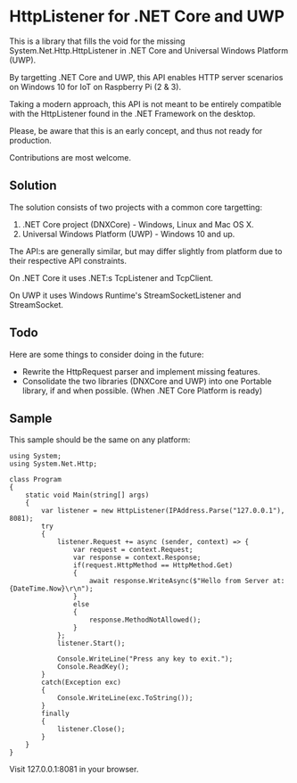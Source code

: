 ﻿# HttpListener for .NET Core and UWP

This is a library that fills the void for the missing System.Net.Http.HttpListener in .NET Core and Universal Windows Platform (UWP).

By targetting .NET Core and UWP, this API enables HTTP server scenarios on Windows 10 for IoT on Raspberry Pi (2 & 3).

Taking a modern approach, this API is not meant to be entirely compatible with the HttpListener found in the .NET Framework on the desktop.

Please, be aware that this is an early concept, and thus not ready for production.

Contributions are most welcome.

## Solution

The solution consists of two projects with a common core targetting:

1. .NET Core project (DNXCore) - Windows, Linux and Mac OS X.
2. Universal Windows Platform (UWP) - Windows 10 and up.

The API:s are generally similar, but may differ slightly from platform due to their respective API constraints.

On .NET Core it uses .NET:s TcpListener and TcpClient.

On UWP it uses Windows Runtime's StreamSocketListener and StreamSocket.

## Todo

Here are some things to consider doing in the future:

* Rewrite the HttpRequest parser and implement missing features.
* Consolidate the two libraries (DNXCore and UWP) into one Portable library, if and when possible. (When .NET Core Platform is ready)

## Sample

This sample should be the same on any platform:

```CSharp
using System;
using System.Net.Http;

class Program 
{
    static void Main(string[] args)
    {
        var listener = new HttpListener(IPAddress.Parse("127.0.0.1"), 8081);
        try 
        {
            listener.Request += async (sender, context) => {
                var request = context.Request;
                var response = context.Response;
                if(request.HttpMethod == HttpMethod.Get) 
                {
                    await response.WriteAsync($"Hello from Server at: {DateTime.Now}\r\n");
                }
                else
                {
                    response.MethodNotAllowed();
                }
            };
            listener.Start();

            Console.WriteLine("Press any key to exit.");
            Console.ReadKey();
        }
        catch(Exception exc) 
        {
            Console.WriteLine(exc.ToString());
        }
        finally 
        {
            listener.Close();
        }
    }
}
```

Visit 127.0.0.1:8081 in your browser.
